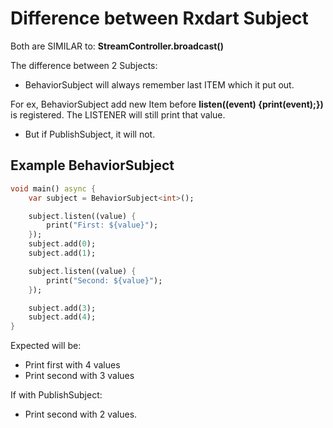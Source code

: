 # Difference between Rxdart Subject

Both are SIMILAR to: **StreamController.broadcast()**

The difference between 2 Subjects:
- BehaviorSubject will always remember last ITEM which it put out.

For ex, BehaviorSubject add new Item before **listen((event) {print(event);})** is registered. The LISTENER will still print that value.
- But if PublishSubject, it will not.


## Example BehaviorSubject

```dart
void main() async {
    var subject = BehaviorSubject<int>();

    subject.listen((value) {
        print("First: ${value}");
    });
    subject.add(0);
    subject.add(1);

    subject.listen((value) {
        print("Second: ${value}");
    });

    subject.add(3);
    subject.add(4);
}
```

Expected will be: 
- Print first with 4 values
- Print second with 3 values

If with PublishSubject:
- Print second with 2 values.